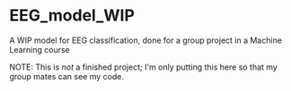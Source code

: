# EEG_model_WIP
 A WIP model for EEG classification, done for a group project in a Machine Learning course
 
 NOTE: This is *not* a finished project; I'm only putting this here so that my group mates can see my code.
